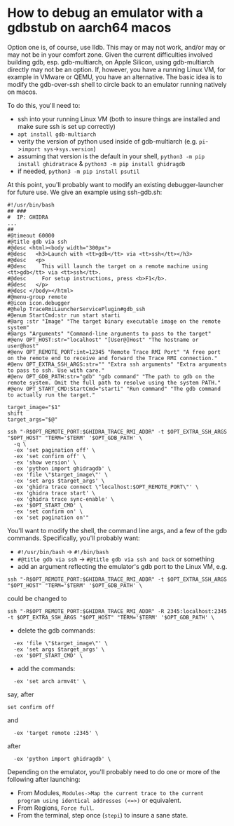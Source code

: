 # How to debug an emulator with a gdbstub on aarch64 macos

Option one is, of course, use lldb.  This may or may not work, and/or may or may not be in your comfort zone.  Given the current difficulties involved building gdb, esp. gdb-multiarch, on Apple Silicon, using gdb-multiarch directly may not be an option.  If, however, you have a running Linux VM, for example in VMware or QEMU, you have an alternative.  The basic idea is to modify the gdb-over-ssh shell to circle back to an emulator running natively on macos.

To do this, you'll need to:
- ssh into your running Linux VM (both to insure things are installed and make sure ssh is set up correctly)
- `apt install gdb-multiarch`
- verity the version of python used inside of gdb-multiarch (e.g. `pi`->`import sys`->`sys.version`)
- assuming that version is the default in your shell, `python3 -m pip install ghidratrace` & `python3 -m pip install ghidragdb`
- if needed, `python3 -m pip install psutil`

At this point, you'll probably want to modify an existing debugger-launcher for future use.  We give an example using ssh-gdb.sh:

```
#!/usr/bin/bash
## ###
#  IP: GHIDRA
...
##
#@timeout 60000
#@title gdb via ssh
#@desc <html><body width="300px">
#@desc   <h3>Launch with <tt>gdb</tt> via <tt>ssh</tt></h3>
#@desc   <p>
#@desc     This will launch the target on a remote machine using <tt>gdb</tt> via <tt>ssh</tt>.
#@desc     For setup instructions, press <b>F1</b>.
#@desc   </p>
#@desc </body></html>
#@menu-group remote
#@icon icon.debugger
#@help TraceRmiLauncherServicePlugin#gdb_ssh
#@enum StartCmd:str run start starti
#@arg :str "Image" "The target binary executable image on the remote system"
#@args "Arguments" "Command-line arguments to pass to the target"
#@env OPT_HOST:str="localhost" "[User@]Host" "The hostname or user@host"
#@env OPT_REMOTE_PORT:int=12345 "Remote Trace RMI Port" "A free port on the remote end to receive and forward the Trace RMI connection."
#@env OPT_EXTRA_SSH_ARGS:str="" "Extra ssh arguments" "Extra arguments to pass to ssh. Use with care."
#@env OPT_GDB_PATH:str="gdb" "gdb command" "The path to gdb on the remote system. Omit the full path to resolve using the system PATH."
#@env OPT_START_CMD:StartCmd="starti" "Run command" "The gdb command to actually run the target."

target_image="$1"
shift
target_args="$@"

ssh "-R$OPT_REMOTE_PORT:$GHIDRA_TRACE_RMI_ADDR" -t $OPT_EXTRA_SSH_ARGS "$OPT_HOST" "TERM='$TERM' '$OPT_GDB_PATH' \
  -q \
  -ex 'set pagination off' \
  -ex 'set confirm off' \
  -ex 'show version' \
  -ex 'python import ghidragdb' \
  -ex 'file \"$target_image\"' \
  -ex 'set args $target_args' \
  -ex 'ghidra trace connect \"localhost:$OPT_REMOTE_PORT\"' \
  -ex 'ghidra trace start' \
  -ex 'ghidra trace sync-enable' \
  -ex '$OPT_START_CMD' \
  -ex 'set confirm on' \
  -ex 'set pagination on'"
```

You'll want to modify the shell, the command line args, and a few of the gdb commands.  Specifically, you'll probably want:
- `#!/usr/bin/bash` -> `#!/bin/bash`
- `#@title gdb via ssh` -> `#@title gdb via ssh and back` or something
- add an argument reflecting the emulator's gdb port to the Linux VM, e.g.
```
ssh "-R$OPT_REMOTE_PORT:$GHIDRA_TRACE_RMI_ADDR" -t $OPT_EXTRA_SSH_ARGS "$OPT_HOST" "TERM='$TERM' '$OPT_GDB_PATH' \
```
could be changed to 
```
ssh "-R$OPT_REMOTE_PORT:$GHIDRA_TRACE_RMI_ADDR" -R 2345:localhost:2345 -t $OPT_EXTRA_SSH_ARGS "$OPT_HOST" "TERM='$TERM' '$OPT_GDB_PATH' \
```
- delete the gdb commands:
```
  -ex 'file \"$target_image\"' \
  -ex 'set args $target_args' \
  -ex '$OPT_START_CMD' \
```
- add the commands:
```
  -ex 'set arch armv4t' \
``` 
say, after 
```
set confirm off
```
and
```
  -ex 'target remote :2345' \
``` 
after
```
  -ex 'python import ghidragdb' \
```

Depending on the emulator, you'll probably need to do one or more of the following after launching:
- From Modules, `Modules->Map the current trace to the current program using identical addresses (<=>)` or equivalent.
- From Regions, `Force full`.
- From the terminal, step once (`stepi`) to insure a sane state.

